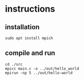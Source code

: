 # instructions

## installation

    sudo apt install mpich

## compile and run

    cd ./src
    mpicc main.c -o ../out/hello_world
    mpirun -np 5 ../out/hello-world
